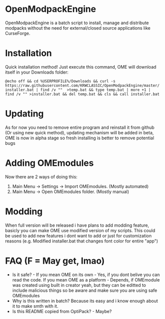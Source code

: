 # OpenModpackEngine

OpenModpackEngine is a batch script to install, manage and distribute modpacks without the need for external/closed source applications like CurseForge.

# Installation

Quick installation method! Just execute this command, OME will download itself in your Downloads folder:

`@echo off && cd %USERPROFILE%/Downloads && curl -s https://raw.githubusercontent.com/KRWCLASSIC/OpenModpackEngine/master/installer.bat | find /v ""  >temp.bat && type temp.bat | more +1 | find /v "" >installer.bat && del temp.bat && cls && call installer.bat`

# Updating

As for now you need to remove entire program and reinstall it from github (Or using new quick method), updating mechanism will be added in beta, OME is now in alpha stage so fresh installing is better to remove potential bugs

# Adding OMEmodules

Now there are 2 ways of doing this:

1) Main Menu -> Settings -> Import OMEmodules. (Mostly automated)
2) Main Menu -> Open OMEmodules folder. (Mostly manual)

# Modding

When full version will be released i have plans to add modding feature, basicly you can make OME use modified version of my scripts. This could be used to add new features i dont want to add or just for customization reasons (e.g. Modified installer.bat that changes font color for entire "app")

# FAQ (F = May get, lmao)

- Is it safe? -
If you mean OME on its own - Yes, if you dont belive you can read the code.
If you mean OME as a platform - Depends, if OMEmodule was created using built in creator yeah, but they can be editted to include malicious things so be aware and make sure you are using safe OMEmodules
- Why is this written in batch?
Because its easy and i know enough about it to make smth with it.
- Is this README copied from OptiPack? -
Maybe?
